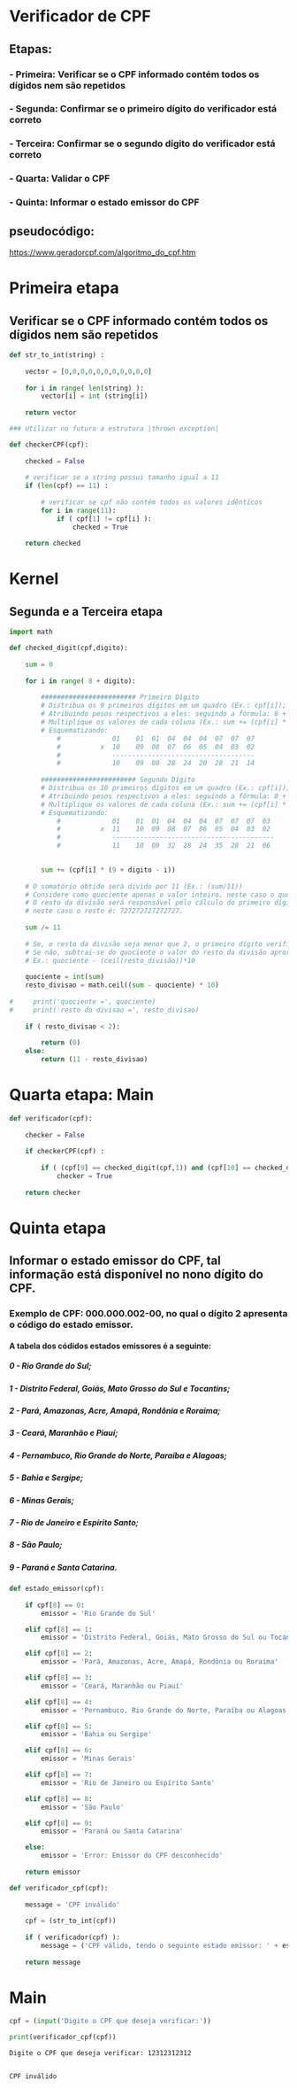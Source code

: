 
# Verificador de CPF

## Etapas:
###       - Primeira: Verificar se o CPF  informado contém todos os dígidos nem são repetidos
###       - Segunda: Confirmar se o primeiro dígito do verificador está correto
###       - Terceira: Confirmar se o segundo dígito do verificador está correto
###       - Quarta: Validar o CPF
###       - Quinta: Informar o estado emissor do CPF 


## pseudocódigo:
https://www.geradorcpf.com/algoritmo_do_cpf.htm





# Primeira etapa
## Verificar se o CPF  informado contém todos os dígidos nem são repetidos


```python
def str_to_int(string) :
    
    vector = [0,0,0,0,0,0,0,0,0,0,0]
    
    for i in range( len(string) ):  
        vector[i] = int (string[i])
    
    return vector
```


```python
### Utilizar no futuro a estrutura |thrown exception| 

def checkerCPF(cpf):
    
    checked = False
    
    # verificar se a string possui tamanho igual a 11
    if (len(cpf) == 11) :
        
        # verificar se cpf não contém todos os valores idênticos
        for i in range(11):  
            if ( cpf[1] != cpf[i] ):
                checked = True   
    
    return checked
```

# Kernel 
## Segunda e a Terceira etapa


```python
import math

def checked_digit(cpf,digito):
    
    sum = 0
    
    for i in range( 8 + digito):
        
        ######################## Primeiro Dígito
        # Distribua os 9 primeiros dígitos em um quadro (Ex.: cpf[i]);
        # Atribuindo pesos respectivos a eles: seguindo a fórmula: 8 + 1 - i;
        # Multiplique os valores de cada coluna (Ex.: sum += (cpf[i] * (9 + 1 - i)))
        # Esquematizando: 
            #             01	01	01	04	04	04	07	07	07
            #          x  10	09	08	07	06	05	04	03	02
            #             ------------------------------------
            #             10	09	08	28	24	20	28	21	14
            
        ######################## Segundo Dígito
        # Distribua os 10 primeiros dígitos em um quadro (Ex.: cpf[i]);
        # Atribuindo pesos respectivos a eles: seguindo a fórmula: 8 + 2 - i;
        # Multiplique os valores de cada coluna (Ex.: sum += (cpf[i] * (9 + 2- i)))
        # Esquematizando: 
            #             01	01	01	04	04	04	07	07	07  03
            #          x  11	10	09	08	07	06	05	04	03	02
            #             -----------------------------------------
            #             11	10	09	32	28	24	35	28	21	06
    

        sum += (cpf[i] * (9 + digito - i))
    
    # O somatório obtido será divido por 11 (Ex.: (sum/11))
    # Considere como quociente apenas o valor inteiro, neste caso o quociente é: 14;
    # O resto da divisão será responsável pelo cálculo do primeiro dígito verificador, 
    # neste caso o resto é: 727272727272727.
    
    sum /= 11
    
    # Se, o resto da divisão seja menor que 2, o primeiro dígito verificador se torna 0;
    # Se não, subtrai-se do quociente o valor do resto da divisão aproximado para cima vezes 10 
    # Ex.: quociente - (ceil(resto_divisão))*10
    
    quociente = int(sum) 
    resto_divisao = math.ceil((sum - quociente) * 10)
    
#     print('quociente =', quociente)
#     print('resto da divisao =', resto_divisao)
    
    if ( resto_divisao < 2): 
        
        return (0)
    else:
        return (11 - resto_divisao)
```

# Quarta etapa: Main


```python
def verificador(cpf):
    
    checker = False
    
    if checkerCPF(cpf) :
        
        if ( (cpf[9] == checked_digit(cpf,1)) and (cpf[10] == checked_digit(cpf,2))) :
            checker = True
            
    return checker
```

# Quinta etapa
## Informar o estado emissor do CPF, tal informação está disponível no nono dígito do CPF.
### Exemplo de CPF: 000.000.002-00, no qual o dígito 2 apresenta o código do estado emissor.
#### A tabela dos códidos estados emissores é a seguinte:

##### 0 - Rio Grande do Sul;
##### 1 - Distrito Federal, Goiás, Mato Grosso do Sul e Tocantins;
##### 2 - Pará, Amazonas, Acre, Amapá, Rondônia e Roraima;
##### 3 - Ceará, Maranhão e Piauí;
##### 4 - Pernambuco, Rio Grande do Norte, Paraíba e Alagoas;
##### 5 - Bahia e Sergipe;
##### 6 - Minas Gerais;
##### 7 - Rio de Janeiro e Espírito Santo;
##### 8 - São Paulo;
##### 9 - Paraná e Santa Catarina.


```python
def estado_emissor(cpf):
    
    if cpf[8] == 0:
        emissor = 'Rio Grande do Sul'

    elif cpf[8] == 1:
        emissor = 'Distrito Federal, Goiás, Mato Grosso do Sul ou Tocantins;'

    elif cpf[8] == 2:
        emissor = 'Pará, Amazonas, Acre, Amapá, Rondônia ou Roraima'

    elif cpf[8] == 3:
        emissor = 'Ceará, Maranhão ou Piauí'

    elif cpf[8] == 4:
        emissor = 'Pernambuco, Rio Grande do Norte, Paraíba ou Alagoas'

    elif cpf[8] == 5:
        emissor = 'Bahia ou Sergipe'

    elif cpf[8] == 6:
        emissor = 'Minas Gerais'

    elif cpf[8] == 7:
        emissor = 'Rio de Janeiro ou Espírito Santo'

    elif cpf[8] == 8:
        emissor = 'São Paulo'

    elif cpf[8] == 9:
        emissor = 'Paraná ou Santa Catarina'

    else: 
        emissor = 'Error: Emissor do CPF desconhecido'
    
    return emissor
```


```python
def verificador_cpf(cpf):
    
    message = 'CPF inválido'
    
    cpf = (str_to_int(cpf))
    
    if ( verificador(cpf) ):       
        message = ('CPF válido, tendo o seguinte estado emissor: ' + estado_emissor(cpf))
    
    return message
```

# Main


```python
cpf = (input('Digite o CPF que deseja verificar:'))

print(verificador_cpf(cpf))
```

    Digite o CPF que deseja verificar: 12312312312


    CPF inválido

